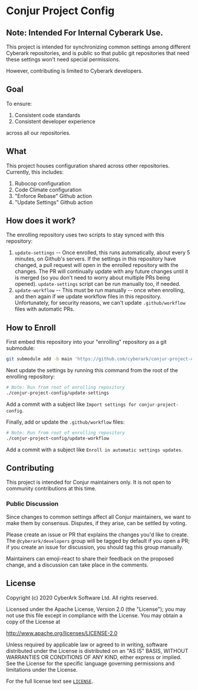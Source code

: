 # Conjur Project Config

## Note: Intended For Internal Cyberark Use.

This project is intended for synchronizing common settings among different
Cyberark repositories, and is public so that public git repositories that 
need these settings won't need special permissions.  

However, contributing is limited to Cyberark developers.

## Goal

To ensure:

1. Consistent code standards 
2. Consistent developer experience

across all our repositories.

## What

This project houses configuration shared across other repositories.  Currently,
this includes:

1. Rubocop configuration
2. Code Climate configuration
3. "Enforce Rebase" Github action
4. "Update Settings" Github action

## How does it work?

The enrolling repository uses two scripts to stay synced with this repository:

1. `update-settings` -- Once enrolled, this runs automatically, about every 5
   minutes, on Github's servers.  If the settings in this repository have
   changed, a pull request will open in the enrolled repository with the
   changes.  The PR will continually update with any future changes until it is
   merged (so you don't need to worry about multiple PRs being opened).
   `update-settings` script can be run manually too, if needed.
2. `update-workflow` -- This must be run manually -- once when enrolling, and
   then again if we update workflow files in this repository.  Unfortunately,
   for security reasons, we can't update `.github/workflow` files with
   automatic PRs.

## How to Enroll

First embed this repository into your "enrolling" repository as a git submodule:

```bash
git submodule add -b main 'https://github.com/cyberark/conjur-project-config.git'
```

Next update the settings by running this command from the root of the enrolling
repository:

```bash
# Note: Run from root of enrolling repository
./conjur-project-config/update-settings
```

Add a commit with a subject like `Import settings for conjur-project-config`.

Finally, add or update the `.github/workflow` files:

```bash
# Note: Run from root of enrolling repository
./conjur-project-config/update-workflow
```

Add a commit with a subject like `Enroll in automatic settings updates`.

## Contributing

This project is intended for Conjur maintainers only. It is not open to
community contributions at this time.

### Public Discussion

Since changes to common settings affect all Conjur maintainers, we want
to make them by consensus.  Disputes, if they arise, can be settled by voting.

Please create an issue or PR that explains the changes you'd like to create.
The `@cyberark/developers` group will be tagged by default if you open a PR;
if you create an issue for discussion, you should tag this group manually.

Maintainers can emoji-react to share their feedback on the proposed change,
and a discussion can take place in the comments.

## License

Copyright (c) 2020 CyberArk Software Ltd. All rights reserved.

Licensed under the Apache License, Version 2.0 (the "License");
you may not use this file except in compliance with the License.
You may obtain a copy of the License at

   http://www.apache.org/licenses/LICENSE-2.0

Unless required by applicable law or agreed to in writing, software
distributed under the License is distributed on an "AS IS" BASIS,
WITHOUT WARRANTIES OR CONDITIONS OF ANY KIND, either express or implied.
See the License for the specific language governing permissions and
limitations under the License.

For the full license text see [`LICENSE`](LICENSE).
